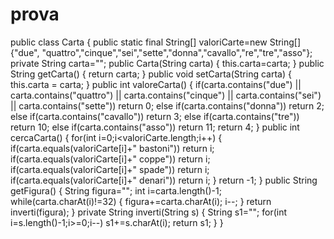 # prova

public class Carta {
	public static final String[] valoriCarte=new String[]{"due", "quattro","cinque","sei","sette","donna","cavallo","re","tre","asso"};
	private String carta="";
	public Carta(String carta) {
		this.carta=carta;
	}
	public String getCarta() {
		return carta;
	}
	public void setCarta(String carta) {
		this.carta = carta;
	}
	public int valoreCarta() {
		if(carta.contains("due") || carta.contains("quattro") || carta.contains("cinque") || carta.contains("sei") || carta.contains("sette"))
				return 0;
		else if(carta.contains("donna"))
			return 2;
		else if(carta.contains("cavallo"))
			return 3;
		else if(carta.contains("tre"))
			return 10;
		else if(carta.contains("asso"))
			return 11;
		return 4;
	}
	public int cercaCarta() {
		for(int i=0;i<valoriCarte.length;i++) {
			if(carta.equals(valoriCarte[i]+" bastoni"))
				return i;
			if(carta.equals(valoriCarte[i]+" coppe"))
				return i;
			if(carta.equals(valoriCarte[i]+" spade"))
				return i;
			if(carta.equals(valoriCarte[i]+" denari"))
				return i;
		}
		return -1;
	}
	public String getFigura() {
		String figura="";
		int i=carta.length()-1;
		while(carta.charAt(i)!=32) {
			figura+=carta.charAt(i);
			i--;
		}
		return inverti(figura);
	}
	private String inverti(String s) {
		String s1="";
		for(int i=s.length()-1;i>=0;i--)
			s1+=s.charAt(i);
		return s1;
	}
}
